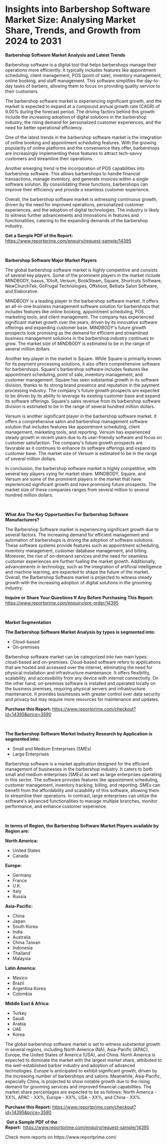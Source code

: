 <p><h1>Insights into Barbershop Software Market Size: Analysing Market Share, Trends, and Growth from 2024 to 2031</h1></p><p><strong>Barbershop Software Market Analysis and Latest Trends</strong></p>
<p><p>Barbershop software is a digital tool that helps barbershops manage their operations more efficiently. It typically includes features like appointment scheduling, client management, POS (point of sale), inventory management, online booking, and staff management. This software simplifies the day-to-day tasks of barbers, allowing them to focus on providing quality service to their customers.</p><p>The barbershop software market is experiencing significant growth, and the market is expected to expand at a compound annual growth rate (CAGR) of 9.00% during the forecast period. The driving factors behind this growth include the increasing adoption of digital solutions in the barbershop industry, the rising demand for personalized customer experiences, and the need for better operational efficiency.</p><p>One of the latest trends in the barbershop software market is the integration of online booking and appointment scheduling features. With the growing popularity of online platforms and the convenience they offer, barbershops are increasingly implementing these features to attract tech-savvy customers and streamline their operations.</p><p>Another emerging trend is the incorporation of POS capabilities into barbershop software. This allows barbershops to handle financial transactions, manage inventory, and generate invoices within a single software solution. By consolidating these functions, barbershops can improve their efficiency and provide a seamless customer experience.</p><p>Overall, the barbershop software market is witnessing continuous growth, driven by the need for improved operations, personalized customer experiences, and the adoption of digital technologies. The industry is likely to witness further advancements and innovations in features and functionalities, catering to the expanding demands of the barbershop industry.</p></p>
<p><strong>Get a Sample PDF of the Report:&nbsp;</strong> <a href="https://www.reportprime.com/enquiry/request-sample/14395">https://www.reportprime.com/enquiry/request-sample/14395</a></p>
<p>&nbsp;</p>
<p><strong>Barbershop Software Major Market Players</strong></p>
<p><p>The global barbershop software market is highly competitive and consists of several key players. Some of the prominent players in the market include MINDBODY, baxus, 10to8, Versum, BookSteam, Square, Shortcuts Software, NewChurchTek, GoFrugal Technologies, Offshoot, Belliata Salon Software, and Elaborative.</p><p>MINDBODY is a leading player in the barbershop software market. It offers an all-in-one business management software solution for barbershops that includes features like online booking, appointment scheduling, POS, marketing tools, and client management. The company has experienced significant market growth over the years, driven by its innovative software offerings and expanding customer base. MINDBODY's future growth prospects look promising as the demand for efficient and streamlined business management solutions in the barbershop industry continues to grow. The market size of MINDBODY is estimated to be in the range of several million dollars.</p><p>Another key player in the market is Square. While Square is primarily known for its payment processing solutions, it also offers comprehensive software for barbershops. Square's barbershop software includes features like appointment scheduling, point of sale, inventory management, and customer management. Square has seen substantial growth in its software division, thanks to its strong brand presence and reputation in the payment processing industry. The company's future growth prospects are expected to be driven by its ability to leverage its existing customer base and expand its software offerings. Square's sales revenue from its barbershop software division is estimated to be in the range of several hundred million dollars.</p><p>Versum is another significant player in the barbershop software market. It offers a comprehensive salon and barbershop management software solution that includes features like appointment scheduling, client management, marketing tools, and reporting. Versum has experienced steady growth in recent years due to its user-friendly software and focus on customer satisfaction. The company's future growth prospects are favorable as it continues to enhance its software offerings and expand its customer base. The market size of Versum is estimated to be in the range of several million dollars.</p><p>In conclusion, the barbershop software market is highly competitive, with several key players vying for market share. MINDBODY, Square, and Versum are some of the prominent players in the market that have experienced significant growth and have promising future prospects. The market size of these companies ranges from several million to several hundred million dollars.</p></p>
<p>&nbsp;</p>
<p><strong>What Are The Key Opportunities For Barbershop Software Manufacturers?</strong></p>
<p><p>The Barbershop Software market is experiencing significant growth due to several factors. The increasing demand for efficient management and automation of barbershops is driving the adoption of software solutions. These software systems provide features such as appointment scheduling, inventory management, customer database management, and billing. Moreover, the rise of on-demand services and the need for seamless customer experiences are further fueling the market growth. Additionally, advancements in technology, such as the integration of artificial intelligence and machine learning, are expected to shape the future of the market. Overall, the Barbershop Software market is projected to witness steady growth with the increasing adoption of digital solutions in the grooming industry.</p></p>
<p><strong>Inquire or Share Your Questions If Any Before Purchasing This Report:</strong> <a href="https://www.reportprime.com/enquiry/pre-order/14395">https://www.reportprime.com/enquiry/pre-order/14395</a></p>
<p>&nbsp;</p>
<p><strong>Market Segmentation</strong></p>
<p><strong>The Barbershop Software Market Analysis by types is segmented into:</strong></p>
<p><ul><li>Cloud-based</li><li>On-premises</li></ul></p>
<p><p>Barbershop software market can be categorized into two main types: cloud-based and on-premises. Cloud-based software refers to applications that are hosted and accessed over the internet, eliminating the need for physical installation and infrastructure maintenance. It offers flexibility, scalability, and accessibility from any device with internet connectivity. On the other hand, on-premises software is installed and operated locally on the business premises, requiring physical servers and infrastructure maintenance. It provides businesses with greater control over data security and privacy but may require more resources for maintenance and updates.</p></p>
<p><strong>Purchase this Report:&nbsp;</strong><a href="https://www.reportprime.com/checkout?id=14395&price=3590">https://www.reportprime.com/checkout?id=14395&price=3590</a></p>
<p>&nbsp;</p>
<p><strong>The Barbershop Software Market Industry Research by Application is segmented into:</strong></p>
<p><ul><li>Small and Medium Enterprises (SMEs)</li><li>Large Enterprises</li></ul></p>
<p><p>Barbershop software is a market application designed for the efficient management of businesses in the barbershop industry. It caters to both small and medium enterprises (SMEs) as well as large enterprises operating in this sector. The software provides features like appointment scheduling, customer management, inventory tracking, billing, and reporting. SMEs can benefit from the affordability and scalability of this software, allowing them to streamline their operations. In contrast, large enterprises can utilize the software's advanced functionalities to manage multiple branches, monitor performance, and enhance customer experience.</p></p>
<p>&nbsp;</p>
<p><strong>In terms of Region, the Barbershop Software Market Players available by Region are:</strong></p>
<p>
    <p> <strong> North America: </strong>
        <ul>
            <li>United States</li>
            <li>Canada</li>
        </ul>
        </p> 
    <p> <strong> Europe: </strong>
        <ul>
            <li>Germany</li>
            <li>France</li>
            <li>U.K.</li>
            <li>Italy</li>
            <li>Russia</li>
        </ul>
        </p> 
    <p> <strong> Asia-Pacific: </strong>
        <ul>
            <li>China</li>
            <li>Japan</li>
            <li>South Korea</li>
            <li>India</li>
            <li>Australia</li>
            <li>China Taiwan</li>
            <li>Indonesia</li>
            <li>Thailand</li>
            <li>Malaysia</li>
        </ul>
        </p> 
    <p> <strong> Latin America: </strong>
        <ul>
            <li>Mexico</li>
            <li>Brazil</li>
            <li>Argentina Korea</li>
            <li>Colombia</li>
        </ul>
        </p> 
    <p> <strong> Middle East & Africa: </strong>
        <ul>
            <li>Turkey</li>
            <li>Saudi</li>
            <li>Arabia</li>
            <li>UAE</li>
            <li>Korea</li>
        </ul>
    </p>
    </p>
<p><p>The global barbershop software market is set to witness substantial growth in several regions, including North America (NA), Asia-Pacific (APAC), Europe, the United States of America (USA), and China. North America is expected to dominate the market with the largest market share, attributed to the well-established barber industry and adoption of advanced technologies. Europe is anticipated to exhibit significant growth, driven by the increasing number of barbershops and salons. Meanwhile, Asia-Pacific, especially China, is projected to show notable growth due to the rising demand for grooming services and improved financial capabilities. The market share percentages are expected to be as follows: North America - XX%, APAC - XX%, Europe - XX%, USA - XX%, and China - XX%.</p></p>
<p><strong>Purchase this Report: </strong><a href="https://www.reportprime.com/checkout?id=14395&price=3590">https://www.reportprime.com/checkout?id=14395&price=3590</a></p>
<p>&nbsp;<strong>Get a Sample PDF of the Report:&nbsp;&nbsp;</strong><a href="https://www.reportprime.com/enquiry/request-sample/14395">https://www.reportprime.com/enquiry/request-sample/14395</a></p>
<p><strong></strong></p>
<p>Check more reports on https://www.reportprime.com/</p>